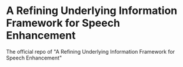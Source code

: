 # A Refining Underlying Information Framework for Speech Enhancement
The official repo of "A Refining Underlying Information Framework for Speech Enhancement"
